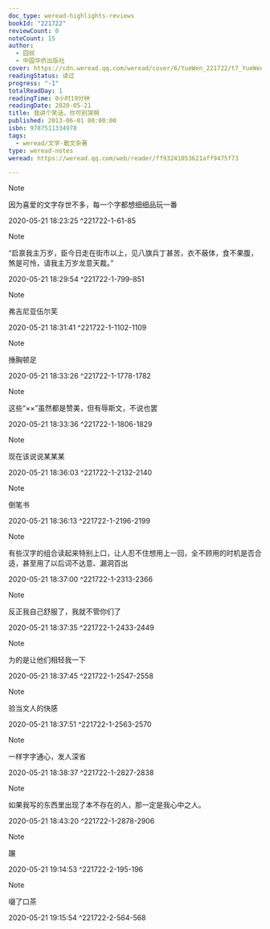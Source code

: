 ```yaml
---
doc_type: weread-highlights-reviews
bookId: "221722"
reviewCount: 0
noteCount: 15
author:
  - 囧叔
  - 中国华侨出版社
cover: https://cdn.weread.qq.com/weread/cover/6/YueWen_221722/t7_YueWen_221722.jpg
readingStatus: 读过
progress: "-1"
totalReadDay: 1
readingTime: 0小时19分钟
readingDate: 2020-05-21
title: 我讲个笑话，你可别哭啊
published: 2013-06-01 00:00:00
isbn: 9787511334978
tags:
  - weread/文学-散文杂著
type: weread-notes
weread: https://weread.qq.com/web/reader/ff93241053621aff9475f73

---
```





> [!NOTE] 
> 因为喜爱的文字存世不多，每一个字都想细细品玩一番
> 
> 2020-05-21 18:23:25 ^221722-1-61-85

> [!NOTE] 
> “启禀我主万岁，臣今日走在街市以上，见八旗兵丁甚苦，衣不蔽体，食不果腹，煞是可怜，请我主万岁龙意天裁。”
> 
> 2020-05-21 18:29:54 ^221722-1-799-851

> [!NOTE] 
> 弗吉尼亚伍尔芙
> 
> 2020-05-21 18:31:41 ^221722-1-1102-1109

> [!NOTE] 
> 捶胸顿足
> 
> 2020-05-21 18:33:26 ^221722-1-1778-1782

> [!NOTE] 
> 这些“××”虽然都是赞美，但有辱斯文，不说也罢
> 
> 2020-05-21 18:33:36 ^221722-1-1806-1829

> [!NOTE] 
> 现在该说说某某某
> 
> 2020-05-21 18:36:03 ^221722-1-2132-2140

> [!NOTE] 
> 倒笔书
> 
> 2020-05-21 18:36:13 ^221722-1-2196-2199

> [!NOTE] 
> 有些汉字的组合读起来特别上口，让人忍不住想用上一回，全不顾用的时机是否合适，甚至用了以后词不达意、漏洞百出
> 
> 2020-05-21 18:37:00 ^221722-1-2313-2366

> [!NOTE] 
> 反正我自己舒服了，我就不管你们了
> 
> 2020-05-21 18:37:35 ^221722-1-2433-2449

> [!NOTE] 
> 为的是让他们相轻我一下
> 
> 2020-05-21 18:37:45 ^221722-1-2547-2558

> [!NOTE] 
> 验当文人的快感
> 
> 2020-05-21 18:37:51 ^221722-1-2563-2570

> [!NOTE] 
> 一样字字通心，发人深省
> 
> 2020-05-21 18:38:37 ^221722-1-2827-2838

> [!NOTE] 
> 如果我写的东西里出现了本不存在的人，那一定是我心中之人。
> 
> 2020-05-21 18:43:20 ^221722-1-2878-2906



> [!NOTE] 
> 蹍
> 
> 2020-05-21 19:14:53 ^221722-2-195-196

> [!NOTE] 
> 啜了口茶
> 
> 2020-05-21 19:15:54 ^221722-2-564-568











































